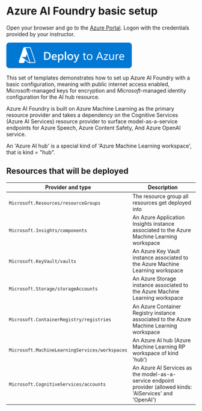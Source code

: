 # Azure AI Foundry basic setup

Open your browser and go to the [Azure Portal](https://portal.azure.com). Logon with the credentials provided by your instructor.

[![Deploy To Azure](https://raw.githubusercontent.com/Azure/azure-quickstart-templates/master/1-CONTRIBUTION-GUIDE/images/deploytoazure.svg?sanitize=true)](https://portal.azure.com/#create/Microsoft.Template/uri/https%3A%2F%2Fraw.githubusercontent.com%2Fdoruit%2Fglobal-ai-bootcamp-2025-workshop-ai-agents%2Frefs%2Fheads%2Fmain%2Finfra%2Fazuredeploy.json)


This set of templates demonstrates how to set up Azure AI Foundry with a basic configuration, meaning with public internet access enabled, Microsoft-managed keys for encryption and _Microsoft_-managed identity configuration for the AI hub resource.

Azure AI Foundry is built on Azure Machine Learning as the primary resource provider and takes a dependency on the Cognitive Services (Azure AI Services) resource provider to surface model-as-a-service endpoints for Azure Speech, Azure Content Safety, And Azure OpenAI service.

An 'Azure AI hub' is a special kind of 'Azure Machine Learning workspace', that is kind = "hub".

## Resources that will be deployed

| Provider and type | Description |
| - | - |
| `Microsoft.Resources/resourceGroups` | The resource group all resources get deployed into |
| `Microsoft.Insights/components` | An Azure Application Insights instance associated to the Azure Machine Learning workspace |
| `Microsoft.KeyVault/vaults` | An Azure Key Vault instance associated to the Azure Machine Learning workspace |
| `Microsoft.Storage/storageAccounts` | An Azure Storage instance associated to the Azure Machine Learning workspace |
| `Microsoft.ContainerRegistry/registries` | An Azure Container Registry instance associated to the Azure Machine Learning workspace |
| `Microsoft.MachineLearningServices/workspaces` | An Azure AI hub (Azure Machine Learning RP workspace of kind 'hub') |
| `Microsoft.CognitiveServices/accounts` | An Azure AI Services as the model-as-a-service endpoint provider (allowed kinds: 'AIServices' and 'OpenAI') |

